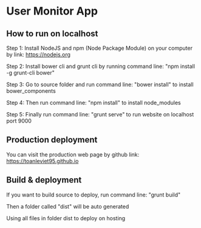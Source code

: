 # User Monitor App

## How to run on localhost

Step 1: Install NodeJS and npm (Node Package Module) on your computer by link: https://nodejs.org

Step 2: Install bower cli and grunt cli by running command line: "npm install -g grunt-cli bower"

Step 3: Go to source folder and run command line: "bower install" to install bower_components

Step 4: Then run command line: "npm install" to install node_modules

Step 5: Finally run command line: "grunt serve" to run website on localhost port 9000

## Production deployment
You can visit the production web page by github link: https://toanleviet95.github.io 

## Build & deployment

If you want to build source to deploy, run command line: "grunt build"

Then a folder called "dist" will be auto generated

Using all files in folder dist to deploy on hosting

